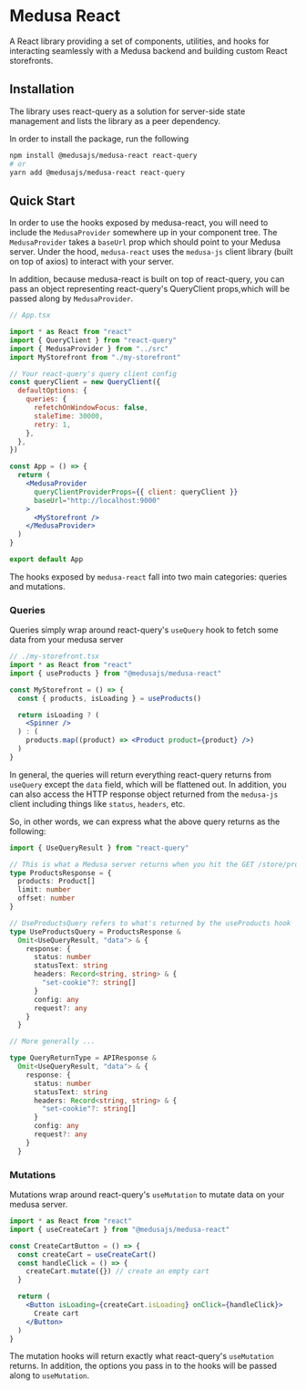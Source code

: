 # Medusa React

A React library providing a set of components, utilities, and hooks for interacting seamlessly with a Medusa backend and building custom React storefronts.

## Installation

The library uses react-query as a solution for server-side state management and lists the library as a peer dependency.

In order to install the package, run the following

```bash
npm install @medusajs/medusa-react react-query
# or
yarn add @medusajs/medusa-react react-query
```

## Quick Start

In order to use the hooks exposed by medusa-react, you will need to include the `MedusaProvider` somewhere up in your component tree. The `MedusaProvider` takes a `baseUrl` prop which should point to your Medusa server. Under the hood, `medusa-react` uses the `medusa-js` client library (built on top of axios) to interact with your server.

In addition, because medusa-react is built on top of react-query, you can pass an object representing react-query's QueryClient props,which will be passed along by `MedusaProvider`.

```jsx
// App.tsx

import * as React from "react"
import { QueryClient } from "react-query"
import { MedusaProvider } from "../src"
import MyStorefront from "./my-storefront"

// Your react-query's query client config
const queryClient = new QueryClient({
  defaultOptions: {
    queries: {
      refetchOnWindowFocus: false,
      staleTime: 30000,
      retry: 1,
    },
  },
})

const App = () => {
  return (
    <MedusaProvider
      queryClientProviderProps={{ client: queryClient }}
      baseUrl="http://localhost:9000"
    >
      <MyStorefront />
    </MedusaProvider>
  )
}

export default App
```

The hooks exposed by `medusa-react` fall into two main categories: queries and mutations.

### Queries

Queries simply wrap around react-query's `useQuery` hook to fetch some data from your medusa server

```jsx
// ./my-storefront.tsx
import * as React from "react"
import { useProducts } from "@medusajs/medusa-react"

const MyStorefront = () => {
  const { products, isLoading } = useProducts()

  return isLoading ? (
    <Spinner />
  ) : (
    products.map((product) => <Product product={product} />)
  )
}
```

In general, the queries will return everything react-query returns from `useQuery` except the `data` field, which will be flattened out. In addition, you can also access the HTTP response object returned from the `medusa-js` client including things like `status`, `headers`, etc.

So, in other words, we can express what the above query returns as the following:

```typescript
import { UseQueryResult } from "react-query"

// This is what a Medusa server returns when you hit the GET /store/products endpoint
type ProductsResponse = {
  products: Product[]
  limit: number
  offset: number
}

// UseProductsQuery refers to what's returned by the useProducts hook
type UseProductsQuery = ProductsResponse &
  Omit<UseQueryResult, "data"> & {
    response: {
      status: number
      statusText: string
      headers: Record<string, string> & {
        "set-cookie"?: string[]
      }
      config: any
      request?: any
    }
  }

// More generally ...

type QueryReturnType = APIResponse &
  Omit<UseQueryResult, "data"> & {
    response: {
      status: number
      statusText: string
      headers: Record<string, string> & {
        "set-cookie"?: string[]
      }
      config: any
      request?: any
    }
  }
```

### Mutations

Mutations wrap around react-query's `useMutation` to mutate data on your medusa server.

```jsx
import * as React from "react"
import { useCreateCart } from "@medusajs/medusa-react"

const CreateCartButton = () => {
  const createCart = useCreateCart()
  const handleClick = () => {
    createCart.mutate({}) // create an empty cart
  }

  return (
    <Button isLoading={createCart.isLoading} onClick={handleClick}>
      Create cart
    </Button>
  )
}
```

The mutation hooks will return exactly what react-query's `useMutation` returns. In addition, the options you pass in to the hooks will be passed along to `useMutation`.
